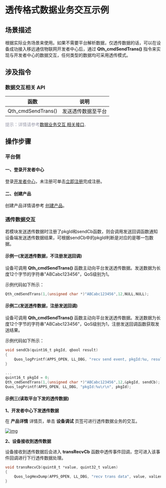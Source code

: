# 透传格式数据业务交互示例
 ## __场景描述__
根据实际业务场景来使用。如果不需要平台解析数据，仅透传数据的话，可以在设备成功接入移远通信物联网开发者中心后，通过 __Qth_cmdSendTrans()__ 指令来实现与开发者中心的数据交互，任何类型的数据均可采用透传模式。



## __涉及指令__

### __数据交互相关 API__
|        函数        |        说明        |
| :----------------: | :----------------: |
| Qth_cmdSendTrans() | 发送透传数据至平台 |

<span style='color:#999AAA'>提示：详情请参考[数据业务交互 相关接口](/deviceDevelop/DeviceAccessPlan/wifi/QuecOpen/api/quecopen-api-06)。</span>


## __操作步骤__
### __平台侧__
#### __一、登录开发者中心__

登录<a href="https://iot.quectelcn.com" target="_blank">开发者中心</a>，未注册可单击<a href="https://iot.quectelcn.com/registerType" target="_blank">立即注册</a>完成注册。


#### __二、创建产品__ 

<!-- 透传数据业务的交互需要在创建产品时选择 __透传/自定义__ 协议。 

<a data-fancybox title="img" href="/zh/docs/QuecOpen/resource/data/SeriaNet/Example-01.png">![img](/zh/docs/QuecOpen/resource/data/SeriaNet/Example-01.png)</a> -->

创建产品详情请参考 [创建产品](/deviceDevelop/DeviceAccessPlan/speediness-01)。


### __透传数据交互__
若模块发送透传数据时注册了pkgId和sendCb函数，则会调用发送回调函数通知设备端发送透传数据结果，可根据sendCb中的pkgId判断是对应的是哪一包数据。
#### __示例一(发送透传数据，不注册发送回调)__
设备可调用 __Qth_cmdSendTrans()__ 函数主动向平台发送透传数据。发送数据为长度12个字节的字符串"ABCabc123456"，QoS级别为1。

示例代码如下所示：

```c
Qth_cmdSendTrans(1,(unsigned char *)"ABCabc123456",12,NULL,NULL);
```
#### __示例二(发送透传数据，注册发送回调)__
设备可调用 __Qth_cmdSendTrans()__ 函数主动向平台发送透传数据。发送数据为长度12个字节的字符串"ABCabc123456"，QoS级别为1，注册发送回调函数获取发送结果。

示例代码如下所示：

```c
void sendCb(quint16_t pkgId, qbool result)
{
    Quos_logPrintf(APPS_OPEN, LL_DBG, "recv send event, pkgId:%u, result:%d\r\n", pkgId, result);
}
    
...
quint16_t pkgId = 0;
Qth_cmdSendTrans(1,(unsigned char *)"ABCabc123456",12,&pkgId, sendCb);
Quos_logPrintf(APPS_OPEN, LL_DBG, "pkgId:%u\r\n", pkgId);
```

#### __示例三(读取平台下发的透传数据)__

__1、开发者中心下发透传数据__

在 __产品详情__ 详情页，单击 __设备调试__ 页签可进行透传数据业务的交互。

<a data-fancybox title="img" href="/zh/deviceDevelop/develop/data/SeriaNet/Example-02.png">![img](/zh/deviceDevelop/develop/data/SeriaNet/Example-02.png)</a>

__2、设备接收到透传数据__

设备接收到透传数据后会进入 __transRecvCb__ 函数中透传事件回调，您可进入该事件回调进行下行透传数据处理。

```c
void transRecvCb(quint8_t *value, quint32_t valLen)
{
    Quos_logHexDump(APPS_OPEN, LL_DBG, "recv trans data", value, valLen);
}
```


 



